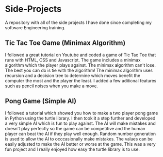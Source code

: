 # Side-Projects
A repository with all of the side projects I have done since completing my software Engineering training.

## Tic Tac Toe Game (Minimax Algorithm)
I followed a great tutorial on Youtube and coded a game of Tic Tac Toe that runs with HTML, CSS and Javascript. The game includes a minimax algorithm which the player plays against. The minimax algorithm can't lose. The best you can do is tie with the algorithm! The minimax algorithm uses recursion and a decision tree to determine which moves benefit the computer the most and the player the least. I added a few aditional features such as pencil noises when you make a move.

## Pong Game (Simple AI)
I followed a tutorial which showed you how to make a two player pong game in Python using the turtle library. I then took it a step further and developed a very simple AI which is fun to play against. The AI will make mistakes and doesn't play perfectly so the game can be competitive and the human player can beat the AI if they play well enough. Random number generation is used to allow the AI to occcasionally make mistakes. The values can be easily adjusted to make the AI better or worse at the game. This was a very fun project and I really enjoyed how easy the turtle library is to use.
